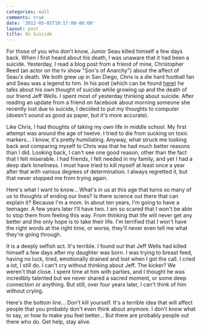 ```yaml
---
categories: null
comments: true
date: '2012-05-05T10:17:00-06:00'
layout: post
title: On Suicide
---
```


For those of you who don't know, Junior Seau killed himself a few days back. When I first heard about his death, I was unaware that it had been a suicide. Yesterday, I read a blog post from a friend of mine, Christopher Reed (an actor on the tv show "Son's of Anarchy") about the affect of Seau's death. We both grew up in San Diego, Chris is a die hard football fan and Seau was a legend to him. In his post (which can be found [here](http://reedytorumble.blogspot.com/2012/05/heroes-and-humans-and-hurt.html)) he talks about his own thought of suicide while growing up and the death of our friend Jeff Wells. I spent most of yesterday thinking about suicide. After reading an update from a friend on facebook about morning someone she recently lost due to suicide, I decided to put my thoughts to computer (doesn't sound as good as paper, but it's more accurate).

Like Chris, I had thoughts of taking my own life in middle school. My first attempt was around the age of twelve. I tried to die from sucking on toxic markers... I know, it's pretty humiliating. Anyway, what struck me looking back and comparing myself to Chris was that he had much better reasons than I did. Looking back, I can't see one good reason, other than the fact that I felt miserable. I had friends, I felt needed in my family, and yet I had a deep dark loneliness. I must have tried to kill myself at least once a year after that with various degrees of determination. I always regretted it, but that never stopped me from trying again.

Here's what I want to know... What's in us at this age that turns so many of us to thoughts of ending our lives? Is there science out there that can explain it? Because I'm a mom. In about ten years, I'm going to have a teenager. A few years later I'll have two. I am so scared that I won't be able to stop them from feeling this way. From thinking that life will never get any better and the only hope is to take their life. I'm terrified that I won't have the right words at the right time, or worse, they'll never even tell me what they're going through.

It is a deeply selfish act. It's terrible. I found out that Jeff Wells had killed himself a few days after my daughter was born. I was trying to breast feed, having no luck, tired, emotionally drained and lost when I got the call. I cried a lot, I still do. I can't cry without thinking about Jeff. The kicker? We weren't that close. I spent time at him with parties, and I thought he was incredibly talented but we never shared a sacred moment, or some deep connection or anything. But still, over four years later, I can't think of him without crying.

Here's the bottom line... Don't kill yourself. It's a terrible idea that will affect people that you probably don't even think about anymore. I don't know what to say, or how to make you feel better... But there are probably people out there who do. Get help, stay alive.